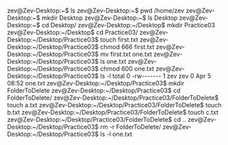 zev@Zev-Desktop:~$ ls
zev@Zev-Desktop:~$ pwd
/home/zev
zev@Zev-Desktop:~$ mkdir Desktop
zev@Zev-Desktop:~$ ls
Desktop
zev@Zev-Desktop:~$ cd Desktop/
zev@Zev-Desktop:~/Desktop$ mkdir Practice03
zev@Zev-Desktop:~/Desktop$ cd Practice03/
zev@Zev-Desktop:~/Desktop/Practice03$ touch first.txt
zev@Zev-Desktop:~/Desktop/Practice03$ chmod 666 first.txt
zev@Zev-Desktop:~/Desktop/Practice03$ mv first.txt one.txt
zev@Zev-Desktop:~/Desktop/Practice03$ ls
one.txt
zev@Zev-Desktop:~/Desktop/Practice03$ chmod 600 one.txt
zev@Zev-Desktop:~/Desktop/Practice03$ ls -l
total 0
-rw------- 1 zev zev 0 Apr  5 08:52 one.txt
zev@Zev-Desktop:~/Desktop/Practice03$ mkdir FolderToDelete
zev@Zev-Desktop:~/Desktop/Practice03$ cd FolderToDelete/
zev@Zev-Desktop:~/Desktop/Practice03/FolderToDelete$ touch a.txt
zev@Zev-Desktop:~/Desktop/Practice03/FolderToDelete$ touch b.txt
zev@Zev-Desktop:~/Desktop/Practice03/FolderToDelete$ touch c.txt
zev@Zev-Desktop:~/Desktop/Practice03/FolderToDelete$ cd ..
zev@Zev-Desktop:~/Desktop/Practice03$ rm -r FolderToDelete/
zev@Zev-Desktop:~/Desktop/Practice03$ ls -l
one.txt
